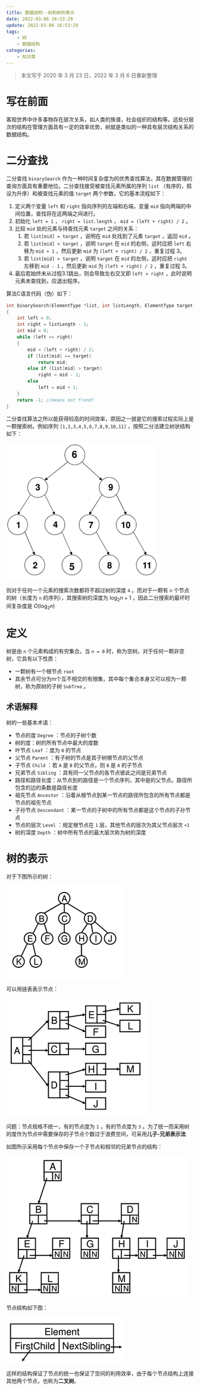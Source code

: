```yaml
---
title: 数据结构--树和树的表示
date: 2022-03-06 16:53:29
update: 2022-03-06 16:53:29
tags:
    - 树
    - 数据结构
categories:
    - 知识类
---
```


> 本文写于 2020 年 3 月 23 日，2022 年 3 月 6 日重新整理

<!--more-->

# 写在前面

客观世界中许多事物存在层次关系，如人类的族谱，社会组织的结构等。这些分层次的结构在管理方面具有一定的效率优势，树就是类似的一种具有层次结构关系的数据结构。

# 二分查找

二分查找 `binarySearch` 作为一种时间复杂度为的优秀查找算法，其在数据管理的查询方面具有重要地位。二分查找接受被查找元素所属的序列 `list` （有序的，假设为升序）和被查找元素的值 `target` 两个参数，它的基本流程如下：

1. 定义两个变量 `left` 和 `right` 指向序列的左端和右端，变量 `mid` 指向两端的中间位置，查找将在这两端之间进行。
2. 初始化 `left = 1` ， `right = list.length` ， `mid = (left + right) / 2` 。
3. 比较 `mid` 处的元素与待查找元素 `target` 之间的关系：
   1. 若 `list[mid] = target` ，说明在 `mid` 处找到了元素 `target` ，返回 `mid` 。
   2. 若 `list[mid] < target` ，说明 `target` 在 `mid` 的右侧，这时应把 `left` 右移为 `mid + 1` ，然后更新 `mid` 为 `(left + right) / 2` ，重复过程 3。
   3. 若 `list[mid] > target` ，说明 `target` 在 `mid` 的左侧，这时应把 `right` 左移到 `mid - 1` ，然后更新 `mid` 为 `(left + right) / 2` ，重复过程 3。
4. 最后若始终未从过程3.1跳出，则会导致左右交叉即 `left > right` ，此时说明元素未查找到，应退出程序。

算法C语言代码（伪）如下：

```c
int binarySearch(ElementType *list, int listLength, ElementType target)
{
    int left = 0;
    int right = listLength - 1;
    int mid = 0;
    while (left <= right)
    {
        mid = (left + right) / 2;
        if (list[mid] == target)
            return mid;
        else if (list[mid] > target)
            right = mid - 1;
        else
            left = mid + 1;
    }
    return -1; //means not frond!
}
```

二分查找算法之所以能获得较高的时间效率，原因之一就是它的搜索过程实际上是一颗搜索树。例如序列 `[1,2,3,4,5,6,7,8,9,10,11]` ，按照二分法建立树状结构如下：

![](数据结构-树和树的表示/1.png)

则对于任何一个元素的搜索次数都将不超过树的深度 `4` 。而对于一颗有 `n` 个节点的树（长度为 `n` 的序列），其搜索树的深度为 $\log_2 n + 1$ ，因此二分搜索的最坏时间复杂度是 $O(\log_2 n)$

# 定义

树是由 `n` 个元素构成的有穷集合。当 `n = 0` 时，称为空树。对于任何一颗非空树，它具有以下性质：

- 一颗树有一个根节点 `root`
- 其余节点可分为m个互不相交的有限集，其中每个集合本身又可以视为一颗树，称为原树的子树 `SubTree` 。

## 术语解释

树的一些基本术语：

- 节点的度 `Degree` ：节点的子树个数
- 树的度：树的所有节点中最大的度数
- 叶节点 `Leaf` ：度为 `0` 的节点
- 父节点 `Parent` ：有子树的节点是其子树根节点的父节点
- 子节点 `Child` ：若 `A` 是 `B` 的父节点，则 `B` 是 `A` 的子节点
- 兄弟节点 `Sibling` ：具有同一父节点的各节点彼此之间是兄弟节点
- 路径和路径长度：从节点到的路径是一个节点序列，其中是的父节点。路径所包含的边的条数是路径长度
- 祖先节点 `Ancestor` ：沿着从根节点到某一节点的路径所包含的所有节点都是节点的祖先节点
- 子孙节点 `Descendant` ：某一节点的子树中的所有节点都是这个节点的子孙节点
- 节点的层次 `Level` ：规定根节点在 `1` 层，其他节点的层次为其父节点层次 `+1`
- 树的深度 `Depth` ：树中所有节点的最大层次称为树的深度

# 树的表示

对于下图所示的树：

![](数据结构-树和树的表示/2.png)

可以用链表表示节点：

![](数据结构-树和树的表示/3.png)

问题：节点规格不统一，有的节点度为 `1` ，有的节点度为 `3` 。为了统一而采用树的度作为节点中需要保存的子节点个数过于浪费空间，可采用**儿子-兄弟表示法**

如图所示采用每个节点中保存一个子节点和相邻的兄弟节点的结构：

![](数据结构-树和树的表示/4.png)

节点结构如下图：

![](数据结构-树和树的表示/5.png)

这样的结构保证了节点的统一也保证了空间的利用效率，由于每个节点结构上连接其他两个节点，也称为**二叉树**。